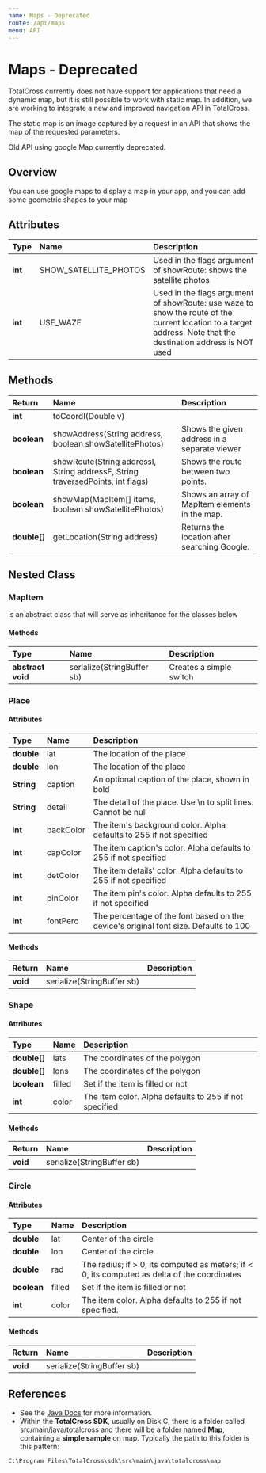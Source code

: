 ```yaml
---
name: Maps - Deprecated
route: /api/maps
menu: API
---
```


# Maps - Deprecated

TotalCross currently does not have support for applications that need a dynamic map, but it is still possible to work with static map. In addition, we are working to integrate a new and improved navigation API in TotalCross.

The static map is an image captured by a request in an API that shows the map of the requested parameters.

Old API using google Map currently deprecated.

## Overview

You can use google maps to display a map in your app, and you can add some geometric shapes to your map

## Attributes

| Type    | Name                  | Description                                                                                                                                                    |
| :------ | :-------------------- | :------------------------------------------------------------------------------------------------------------------------------------------------------------- |
| **int** | SHOW_SATELLITE_PHOTOS | Used in the flags argument of showRoute: shows the satellite photos                                                                                            |
| **int** | USE_WAZE              | Used in the flags argument of showRoute: use waze to show the route of the current location to a target address. Note that the destination address is NOT used |

## Methods

| Return         | Name                                                                             | Description                                    |
| :------------- | :------------------------------------------------------------------------------- | :--------------------------------------------- |
| **int**        | toCoordI\(Double v\)                                                             |                                                |
| **boolean**    | showAddress\(String address, boolean showSatellitePhotos\)                       | Shows the given address in a separate viewer   |
| **boolean**    | showRoute\(String addressI, String addressF, String traversedPoints, int flags\) | Shows the route between two points.            |
| **boolean**    | showMap\(MapItem\[\] items, boolean showSatellitePhotos\)                        | Shows an array of MapItem elements in the map. |
| **double\[\]** | getLocation\(String address\)                                                    | Returns the location after searching Google.   |

## Nested Class

### MapItem

is an abstract class that will serve as inheritance for the classes below

#### Methods

| Type              | Name                         | Description             |
| :---------------- | :--------------------------- | :---------------------- |
| **abstract void** | serialize\(StringBuffer sb\) | Creates a simple switch |

### Place

#### Attributes

| Type       | Name      | Description                                                                          |
| :--------- | :-------- | :----------------------------------------------------------------------------------- |
| **double** | lat       | The location of the place                                                            |
| **double** | lon       | The location of the place                                                            |
| **String** | caption   | An optional caption of the place, shown in bold                                      |
| **String** | detail    | The detail of the place. Use \n to split lines. Cannot be null                       |
| **int**    | backColor | The item's background color. Alpha defaults to 255 if not specified                  |
| **int**    | capColor  | The item caption's color. Alpha defaults to 255 if not specified                     |
| **int**    | detColor  | The item details' color. Alpha defaults to 255 if not specified                      |
| **int**    | pinColor  | The item pin's color. Alpha defaults to 255 if not specified                         |
| **int**    | fontPerc  | The percentage of the font based on the device's original font size. Defaults to 100 |

#### Methods

| Return   | Name                         | Description |
| :------- | :--------------------------- | :---------- |
| **void** | serialize\(StringBuffer sb\) |             |

### Shape

#### Attributes

| Type           | Name   | Description                                            |
| :------------- | :----- | :----------------------------------------------------- |
| **double\[\]** | lats   | The coordinates of the polygon                         |
| **double\[\]** | lons   | The coordinates of the polygon                         |
| **boolean**    | filled | Set if the item is filled or not                       |
| **int**        | color  | The item color. Alpha defaults to 255 if not specified |

#### Methods

| Return   | Name                         | Description |
| :------- | :--------------------------- | :---------- |
| **void** | serialize\(StringBuffer sb\) |             |

### Circle

#### Attributes

| Type        | Name   | Description                                                                                        |
| :---------- | :----- | :------------------------------------------------------------------------------------------------- |
| **double**  | lat    | Center of the circle                                                                               |
| **double**  | lon    | Center of the circle                                                                               |
| **double**  | rad    | The radius; if &gt; 0, its computed as meters; if &lt; 0, its computed as delta of the coordinates |
| **boolean** | filled | Set if the item is filled or not                                                                   |
| **int**     | color  | The item color. Alpha defaults to 255 if not specified.                                            |

#### Methods

| Return   | Name                         | Description |
| :------- | :--------------------------- | :---------- |
| **void** | serialize\(StringBuffer sb\) |             |

## **References**

- See the [Java Docs](https://rs.totalcross.com/doc/totalcross/map/GoogleMaps.html) for more information.
- Within the **TotalCross SDK**, usually on Disk C, there is a folder called src/main/java/totalcross and there will be a folder named **Map**, containing a **simple sample** on map. Typically the path to this folder is this pattern:

```text
C:\Program Files\TotalCross\sdk\src\main\java\totalcross\map
```
